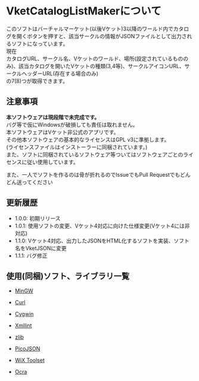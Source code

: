 # VketCatalogListMakerについて

このソフトはバーチャルマーケット(以後Vケット)3以降のワールド内でカタログを開くボタンを押すと、該当サークルの情報がJSONファイルとして出力されるソフトになっています。  
現在  
カタログURL、サークル名、Vケットのワールド、場所(設定されているもののみ)、該当カタログを開いたVケットの種類(3,4等)、サークルアイコンURL、サークルヘッダーURL(存在する場合のみ)  
の7(8)つが取得できます。  

## 注意事項

**本ソフトウェアは現段階で未完成です。**  
バグ等で仮にWindowsが破損しても責任は取れません。  
本ソフトウェアはVケット非公式のアプリです。  
その他本ソフトウェアの基本的なライセンスはGPL v3に準拠します。  
(ライセンスファイルはインストーラーに同梱されています。)  
また、ソフトに同梱されているソフトウェア等ついてはソフトウェアごとのライセンスに従い使用しています。  

また、一人でソフトを作るのは骨が折れるのでIssueでもPull Requestでもどんどん送ってください  

## 更新履歴

- 1.0.0: 初期リリース
- 1.0.1: 使用ソフトの変更、Vケット4対応に向けた仕様変更(Vケット4には非対応)
- 1.1.0: Vケット4対応、出力したJSONをHTML化するソフトを実装、ソフト名をVketJSONに変更
- 1.1.1: バグ修正


## 使用(同梱)ソフト、ライブラリ一覧

- [MinGW](http://www.mingw.org/)

- [Curl](https://curl.haxx.se/download.html)

- [Cygwin](https://www.cygwin.com/)

- [Xmllint](http://xmlsoft.org/index.html)

- [zlib](https://www.zlib.net/)

- [PicoJSON](https://github.com/kazuho/picojson)

- [WiX Toolset](https://wixtoolset.org/)

- [Ocra](https://github.com/larsch/ocra)